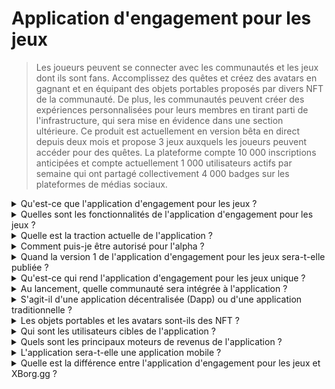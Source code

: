 # Application d'engagement pour les jeux

> Les joueurs peuvent se connecter avec les communautés et les jeux dont ils sont fans. Accomplissez des quêtes et créez des avatars en gagnant et en équipant des objets portables proposés par divers NFT de la communauté. De plus, les communautés peuvent créer des expériences personnalisées pour leurs membres en tirant parti de l'infrastructure, qui sera mise en évidence dans une section ultérieure. Ce produit est actuellement en version bêta en direct depuis deux mois et propose 3 jeux auxquels les joueurs peuvent accéder pour des quêtes. La plateforme compte 10 000 inscriptions anticipées et compte actuellement 1 000 utilisateurs actifs par semaine qui ont partagé collectivement 4 000 badges sur les plateformes de médias sociaux.

<details>

<summary>Qu'est-ce que l'application d'engagement pour les jeux ?</summary>

L'application d'engagement pour les jeux est une application qui permet aux jeux et aux communautés d'être plus proches de leurs fans et d'augmenter leur engagement.

* **Pour les joueurs :** c'est une application qui leur permet de rester connectés à leurs jeux et communautés préférés.
* **Pour les jeux :** elle crée des défis amusants que les joueurs peuvent relever en jeu et partager avec leurs amis, et les joueurs sont récompensés pour leurs réalisations.
* **Pour les communautés :** elle propose des défis liés à leur groupe, et les joueurs gagnent des objets portables spéciaux pour personnaliser leurs avatars.

C'est une solution simple et pratique pour maintenir les joueurs engagés et enthousiastes.

</details>

<details>

<summary>Quelles sont les fonctionnalités de l'application d'engagement pour les jeux ?</summary>

* Créer et rejoindre des communautés
* Créer des quêtes uniques basées sur les plateformes sociales et les jeux (Twitter, Discord, Twitch, soumission manuelle et tous les jeux pris en charge)
* Associer le succès de la quête à un objet portable unique
* Créer un avatar unique avec plusieurs caractéristiques et objets portables
* Lâcher des objets portables en échange d'un frais

</details>

<details>

<summary>Quelle est la traction actuelle de l'application ?</summary>

L'alpha de l'application a rassemblé **10 000** utilisateurs uniques avec plus de **30 000** quêtes accomplies. L'application prend en charge des jeux sur Web3 et Web2, en proposant actuellement **Ev.io**, **Dota2** et **CSGO**. D'autres jeux seront intégrés.

</details>

<details>

<summary>Comment puis-je être autorisé pour l'alpha ?</summary>

Le processus de liste blanche pour l'alpha est terminé.

</details>

<details>

<summary>Quand la version 1 de l'application d'engagement pour les jeux sera-t-elle publiée ?</summary>

Aux alentours du deuxième trimestre 2023.

</details>

<details>

<summary>Qu'est-ce qui rend l'application d'engagement pour les jeux unique ?</summary>

* Moteur de quêtes en jeu
* Inventaire d'avatars et objets portables

</details>

<details>

<summary>Au lancement, quelle communauté sera intégrée à l'application ?</summary>

L'équipe BDS sera la première communauté. XBorg a sécurisé et annoncera d'autres partenariats avec des équipes d'esports de premier plan.

</details>

<details>

<summary>S'agit-il d'une application décentralisée (Dapp) ou d'une application traditionnelle ?</summary>

L'application est un hybride Web3, ce qui signifie que l'expérience utilisateur sera la même que l'utilisateur utilise une authentification Web2 ou Web3. Cependant, si les utilisateurs optent pour Web3, ils conserveront la propriété de leurs actifs (objets portables, avatars).

</details>

<details>

<summary>Les objets portables et les avatars sont-ils des NFT ?</summary>

Oui, les objets portables sont des NFT transférables, tandis que l'avatar est un NFT non transférable.

</details>

<details>

<summary>Qui sont les utilisateurs cibles de l'application ?</summary>

Pour les **utilisateurs**, les joueurs qui s'intéressent aux sports électroniques ou les joueurs qui sont fans de communautés ou de jeux spécifiques.

Pour les **communautés**, les équipes d'esports et les communautés d'influenceurs.

</details>

<details>

<summary>Quels sont les principaux moteurs de revenus de l'application ?</summary>

* Abonnements des utilisateurs
* Lâchers d'objets portables
* Frais d'échange d'objets portables

</details>

<details>

<summary>L'application sera-t-elle une application mobile ?</summary>

Initialement, non. Mais nous avons l'intention de la lancer sur mobile dans les versions ultérieures.

</details>

<details>

<summary>Quelle est la différence entre l'application d'engagement pour les jeux et XBorg.gg ?</summary>

L'application d'engagement pour les jeux est hébergée sous le domaine **xborg.gg**.

</details>